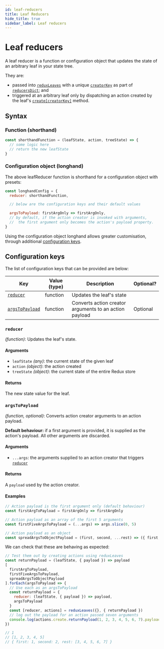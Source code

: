 ```yaml
---
id: leaf-reducers
title: Leaf Reducers
hide_title: true
sidebar_label: Leaf reducers
---
```


# Leaf reducers

A leaf reducer is a function or configuration object that updates the state of an arbitrary leaf in your state tree.

They are:
- passed into [`reduxLeaves`](../README.md) with a unique [`creatorKey`](creatorKeys.md) as part of [`reducersDict`](README.md#reducersdict); and
- triggered at an arbitrary leaf only by dispatching an action created by the leaf's [`create[creatorKey]`](create.md#createcreatorkey) method.

## Syntax

### Function (shorthand)
```js
const shorthandFunction = (leafState, action, treeState) => {
  // some logic here
  // return the new leafState
}
```

### Configuration object (longhand)
The above leafReducer function is shorthand for a configuration object with presets:
```js
const longhandConfig = {
  reducer: shorthandFunction,

  // below are the configuration keys and their default values

  argsToPayload: firstArgOnly => firstArgOnly,
  // by default, if the action creator is invoked with arguments,
  //  the first argument only becomes the action's payload property.
}
```

Using the configuration object longhand allows greater customisation, through additional [configuration keys](#configuration-keys).

## Configuration keys

The list of configuration keys that can be provided are below:

| Key | Value (type) | Description | Optional? | 
| --- | --- | --- | --- |
| [`reducer`](#reducer) | function | Updates the leaf's state | |
| [`argsToPayload`](#argstopayload) | function | Converts action creator arguments to an action payload | Optional |

### `reducer`
*(function)*: Updates the leaf's state.

#### Arguments
- `leafState` *(any)*: the current state of the given leaf
- `action` *(object)*: the action created
- `treeState` *(object)*: the current state of the entire Redux store

#### Returns
The new state value for the leaf.

### `argsToPayload`
*(function, optional)*: Converts action creator arguments to an action payload.

**Default behaviour:** if a first argument is provided, it is supplied as the action's payload. All other arguments are discarded.

#### Arguments
- `...args`: the arguments supplied to an action creator that triggers [`reducer`](#reducer)

#### Returns
A `payload` used by the action creator.

#### Examples
```js
// Action payload is the first argument only (default behaviour)
const firstArgToPayload = firstArgOnly => firstArgOnly

// Action payload as an array of the first 5 arguments
const firstFiveArgsToPayload = (...args) => args.slice(0, 5)

// Action payload as an object
const spreadArgsToObjectPayload = (first, second, ...rest) => ({ first, second, rest })
```

We can check that these are behaving as expected:
```js
// Test them out by creating actions using reduxLeaves
const returnPayload = (leafState, { payload }) => payload
[
  firstArgToPayload,
  firstFiveArgsToPayload,
  spreadArgsToObjectPayload
].forEach(argsToPayload => {
  // Use each as an argsToPayload
  const returnPayload = {
    reducer: (leafState, { payload }) => payload,
    argsToPayload
  }
  const [reducer, actions] = reduxLeaves({}, { returnPayload })
  // log out the payload for an action passed seven arguments
  console.log(actions.create.returnPayload(1, 2, 3, 4, 5, 6, 7).payload)
})

// 1
// [1, 2, 3, 4, 5]
// { first: 1, second: 2, rest: [3, 4, 5, 6, 7] }
```